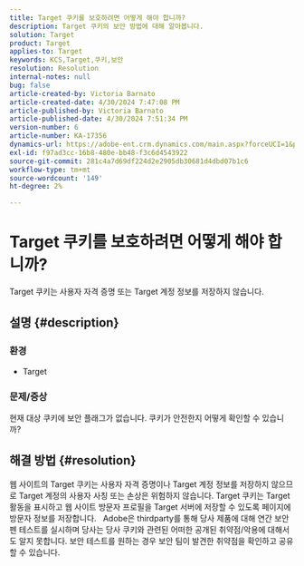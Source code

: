 ```yaml
---
title: Target 쿠키를 보호하려면 어떻게 해야 합니까?
description: Target 쿠키의 보안 방법에 대해 알아봅니다.
solution: Target
product: Target
applies-to: Target
keywords: KCS,Target,쿠키,보안
resolution: Resolution
internal-notes: null
bug: false
article-created-by: Victoria Barnato
article-created-date: 4/30/2024 7:47:08 PM
article-published-by: Victoria Barnato
article-published-date: 4/30/2024 7:51:34 PM
version-number: 6
article-number: KA-17356
dynamics-url: https://adobe-ent.crm.dynamics.com/main.aspx?forceUCI=1&pagetype=entityrecord&etn=knowledgearticle&id=978b596c-2a07-ef11-9f8a-6045bd0a08d9
exl-id: f97ad3cc-16b8-480e-bb48-f3c6d4543922
source-git-commit: 281c4a7d69df224d2e2905db30681d4dbd07b1c6
workflow-type: tm+mt
source-wordcount: '149'
ht-degree: 2%

---
```


# Target 쿠키를 보호하려면 어떻게 해야 합니까?


Target 쿠키는 사용자 자격 증명 또는 Target 계정 정보를 저장하지 않습니다.

## 설명 {#description}


### <b>환경</b>

- Target




### <b>문제/증상</b>

현재 대상 쿠키에 보안 플래그가 없습니다. 쿠키가 안전한지 어떻게 확인할 수 있습니까?


## 해결 방법 {#resolution}


웹 사이트의 Target 쿠키는 사용자 자격 증명이나 Target 계정 정보를 저장하지 않으므로 Target 계정의 사용자 사칭 또는 손상은 위험하지 않습니다. Target 쿠키는 Target 활동을 표시하고 웹 사이트 방문자 프로필을 Target 서버에 저장할 수 있도록 페이지에 방문자 정보를 저장합니다.
 
Adobe은 thirdparty를 통해 당사 제품에 대해 연간 보안 펜 테스트를 실시하며 당사는 당사 쿠키와 관련된 어떠한 공개된 취약점/악용에 대해서도 알지 못합니다. 보안 테스트를 원하는 경우 보안 팀이 발견한 취약점을 확인하고 공유할 수 있습니다.
